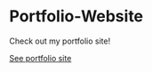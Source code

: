 # Portfolio-Website

Check out my portfolio site! 

<a href="https://meifhuang.com/"> See portfolio site </a>

